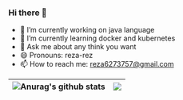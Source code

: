 ### Hi there 👋

<!--
**Reza-Rahmani1378/Reza-Rahmani1378** is a ✨ _special_ ✨ repository because its `README.md` (this file) appears on your GitHub profile.

- 🤔 I’m looking for help with ...
- ⚡ Fun fact: 
-->

- 🔭 I’m currently working on java language
- 🌱 I’m currently learning docker and kubernetes
- 💬 Ask me about any think you want
- 😄 Pronouns: reza-rez
- 📫 How to reach me: reza6273757@gmail.com




| <img align="center" src="https://github-readme-stats.vercel.app/api?username=Reza-Rahmani1378&show_icons=true&include_all_commits=true&theme=buefy&hide_border=true" alt="Anurag's github stats" /> | <img align="center" src="https://github-readme-stats.vercel.app/api/top-langs/?username=Reza-Rahmani1378&layout=compact&theme=buefy&hide_border=true" /> |
| ------------- | ------------- |
